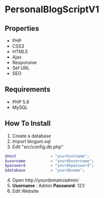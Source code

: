 # PersonalBlogScriptV1

## Properties

- PHP
- CSS3
- HTML5
- Ajax
- Responsive
- Sef URL
- SEO

## Requirements

- PHP 5.6
- MySQL

## How To Install
1. Create a database
2. Import blogum.sql
3. Edit  "src/config.db.php"
```php
$host               = "yourhostname";
$username           = "yourdbusername";
$password           = "yourdbpassword";
$database           = "yourdbname";
```
4. Open http://yourdomain/admin/ 
5. **Username** : Admin  **Password**: 123
5. Edit Website



